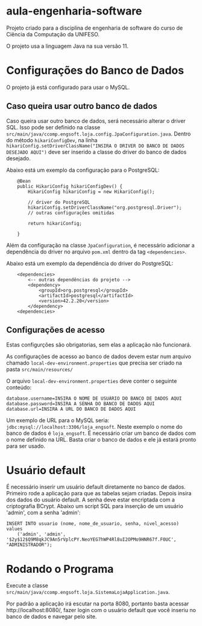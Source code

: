 # aula-engenharia-software
Projeto criado para a disciplina de engenharia de software do curso de Ciência da Computação da UNIFESO.

O projeto usa a linguagem Java na sua versão 11.

# Configurações do Banco de Dados
O projeto já está configurado para usar o MySQL.

## Caso queira usar outro banco de dados
Caso queira usar outro banco de dados, será necessário alterar o driver SQL. Isso pode ser definido na classe `src/main/java/ccomp.engsoft.loja.config.JpaConfiguration.java`.
Dentro do método `hikariConfigDev`, na linha `hikariConfig.setDriverClassName("INSIRA O DRIVER DO BANCO DE DADOS DESEJADO AQUI")` deve ser inserido a classe do driver do banco de dados desejado.

Abaixo está um exemplo da configuração para o PostgreSQL: 
```
    @Bean
    public HikariConfig hikariConfigDev() {
        HikariConfig hikariConfig = new HikariConfig();

        // driver do PostgreSQL
        hikariConfig.setDriverClassName("org.postgresql.Driver");
        // outras configurações omitidas
        
        return hikariConfig;

    }
```

Além da configuração na classe `JpaConfiguration`, é necessário adicionar a dependência do driver no arquivo `pom.xml` dentro da tag `<dependencies>`.

Abaixo está um exemplo da dependência do driver do PostgreSQL:
```
    <dependencies>
        <-- outras dependências do projeto -->
        <dependency>
            <groupId>org.postgresql</groupId>
            <artifactId>postgresql</artifactId>
            <version>42.2.20</version>
        </dependency>
    <dependencies>
```
## Configurações de acesso
Estas configurções são obrigatorias, sem elas a aplicação não funcionará.

As configurações de acesso ao banco de dados devem estar num arquivo chamado `local-dev-environment.properties` que precisa ser criado na pasta `src/main/resources/`

O arquivo `local-dev-environment.properties` deve conter o seguinte conteúdo:

```
database.username=INSIRA O NOME DE USUÁRIO DO BANCO DE DADOS AQUI
database.password=INSIRA A SENHA DO BANCO DE DADOS AQUI
database.url=INSIRA A URL DO BANCO DE DADOS AQUI
```

Um exemplo de URL para o MySQL seria: `jdbc:mysql://localhost:3306/loja_engsoft`. Neste exemplo o nome do banco de dados é `loja_engsoft`. É necessário criar um banco de dados com o nome definido na URL. Basta criar o banco de dados e ele já estará pronto para ser usado.

# Usuário default

É necessário inserir um usuário default diretamente no banco de dados.
Primeiro rode a aplicação para que as tabelas sejam criadas. Depois insira dos dados do usuário default.
A senha deve estar encriptada com a criptografia BCrypt.
Abaixo um script SQL para inserção de um usuário 'admin', com a senha 'admin':

```
INSERT INTO usuario (nome, nome_de_usuario, senha, nivel_acesso) values 
    ('admin', 'admin', '$2y$12$Q9M8qkJC9An5rVplcPY.NeoYEG7hWP4Rl8uI2OPMo9HNR67f.F0UC', "ADMINISTRADOR");
```


# Rodando o Programa
Execute a classe `src/main/java/ccomp.engsoft.loja.SistemaLojaApplication.java`. 

Por padrão a aplicação irá escutar na porta 8080, portanto basta acessar http://localhost:8080/, fazer login com o usuário default que você inseriu no banco de dados e navegar pelo site. 
